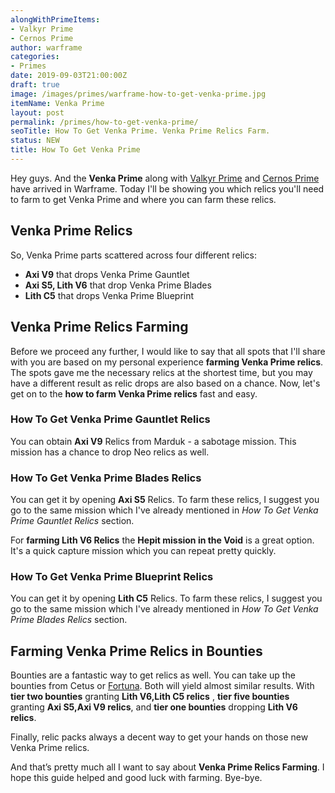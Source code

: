 ```yaml
---
alongWithPrimeItems:
- Valkyr Prime
- Cernos Prime
author: warframe
categories:
- Primes
date: 2019-09-03T21:00:00Z
draft: true
image: /images/primes/warframe-how-to-get-venka-prime.jpg
itemName: Venka Prime
layout: post
permalink: /primes/how-to-get-venka-prime/
seoTitle: How To Get Venka Prime. Venka Prime Relics Farm.
status: NEW
title: How To Get Venka Prime
---
```

<p>Hey guys. And the <strong>Venka Prime</strong> along with <a href="/primes/how-to-get-valkyr-prime/" title="How To Get Valkyr Prime">Valkyr Prime</a> and <a href="/primes/how-to-get-cernos-prime/" title="How To Get Cernos Prime">Cernos Prime</a> have arrived in Warframe. Today I'll be showing you which relics you'll need to farm to get Venka Prime and where you can farm these relics.</p><!--more--> <h2>Venka Prime Relics</h2> <p>So, Venka Prime parts scattered across four different relics:</p> <ul>  <li> <b>Axi V9</b> that drops Venka Prime Gauntlet </li>  <li> <b>Axi S5, Lith V6</b> that drop Venka Prime Blades </li>  <li> <b>Lith C5</b> that drops Venka Prime Blueprint </li>  </ul> <h2>Venka Prime Relics Farming</h2> <p>Before we proceed any further, I would like to say that all spots that I'll share with you are based on my personal experience <strong>farming Venka Prime relics</strong>. The spots gave me the necessary relics at the shortest time, but you may have a different result as relic drops are also based on a chance. Now, let's get on to the <strong>how to farm Venka Prime relics</strong> fast and easy.</p>  <h3>How To Get Venka Prime Gauntlet Relics</h3>     <p>You can obtain <b>Axi V9</b> Relics from Marduk - a sabotage mission. This mission has a chance to drop Neo relics as well.</p>      <h3>How To Get Venka Prime Blades Relics</h3>    <p>   You    can get it by opening <b>Axi S5</b> Relics. To farm these relics, I suggest you go to the same mission which I've already mentioned in <em>How To Get Venka Prime Gauntlet Relics</em> section.</p>      <p>For <strong>farming Lith V6 Relics</strong> the <b>Hepit mission in the Void</b> is a great option. It's a quick capture mission which you can repeat pretty quickly.</p>      <h3>How To Get Venka Prime Blueprint Relics</h3>    <p>   You    can get it by opening <b>Lith C5</b> Relics. To farm these relics, I suggest you go to the same mission which I've already mentioned in <em>How To Get Venka Prime Blades Relics</em> section.</p>     <h2>Farming Venka Prime Relics in Bounties</h2> <p>Bounties are a fantastic way to get relics as well. You can take up the bounties from Cetus or <a href="/fortuna/" title="Warframe Fortuna">Fortuna</a>. Both will yield almost similar results.    With <b>tier two bounties</b> granting <b>Lith V6,Lith C5 relics</b> ,          <b>tier five bounties</b> granting <b>Axi S5,Axi V9 relics</b>,       and <b>tier one bounties</b> dropping <b>Lith V6 relics</b>.      <p>Finally, relic packs always a decent way to get your hands on those new Venka Prime relics.</p> <p>And that’s pretty much all I want to say about <strong>Venka Prime Relics Farming</strong>. I hope this guide helped and good luck with farming. Bye-bye.</p>